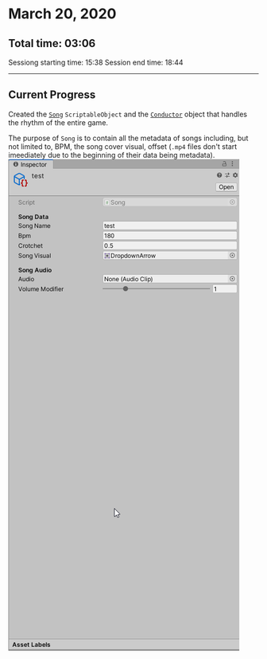 # March 20, 2020
## Total time: 03:06
Sessiong starting time: 15:38
Session end time: 18:44

---
## Current Progress
Created the [`Song`](../Assets/Scripts/Song.cs) `ScriptableObject`
and the [`Conductor`](../Assets/Scripts/Conductor.cs) object that
handles the rhythm of the entire game.

The purpose of `Song` is to contain all the metadata of songs including, but not limited to, BPM, the song cover visual,
offset (`.mp4` files don't start imeediately due to the beginning of their data being metadata).
![Song Asset Example](../Resources/Images/SongAssetExample.png "An example of what a Song asset looks like.")
